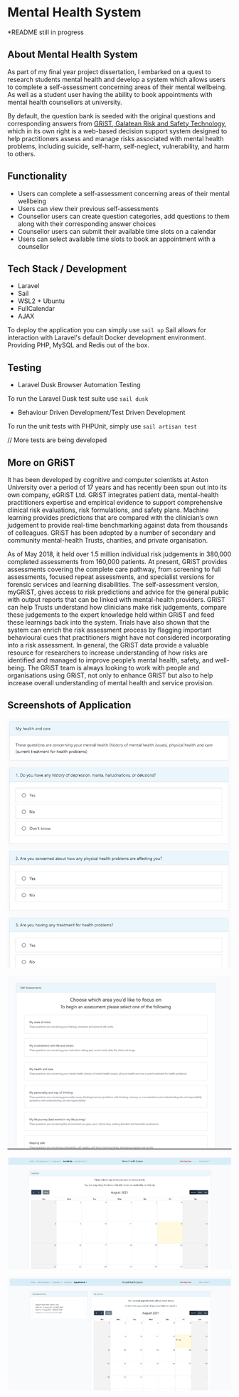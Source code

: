 # Mental Health System

*README still in progress

## About Mental Health System

As part of my final year project dissertation, I embarked on a quest to research students mental health and develop a
system which allows users to complete a self-assessment concerning areas of their mental wellbeing. As well as a student
user having the ability to book appointments with mental health counsellors at university.

By default, the question bank is seeded with the original questions and corresponding answers
from [GRiST, Galatean Risk and Safety Technology](https://www.egrist.org), which in its own right is a web-based
decision support system designed to help practitioners assess and manage risks associated with mental health problems,
including suicide, self-harm, self-neglect, vulnerability, and harm to others.

## Functionality

- Users can complete a self-assessment concerning areas of their mental wellbeing
- Users can view their previous self-assessments
- Counsellor users can create question categories, add questions to them along with their corresponding answer choices
- Counsellor users can submit their available time slots on a calendar
- Users can select available time slots to book an appointment with a counsellor

## Tech Stack / Development

- Laravel
- Sail
- WSL2 + Ubuntu
- FullCalendar
- AJAX

To deploy the application you can simply use `sail up`
Sail allows for interaction with Laravel's default Docker development environment. Providing PHP, MySQL and Redis out of
the box.

## Testing

- Laravel Dusk Browser Automation Testing

To run the Laravel Dusk test suite use `sail dusk`

- Behaviour Driven Development/Test Driven Development

To run the unit tests with PHPUnit, simply use `sail artisan test`

// More tests are being developed

## More on GRiST

It has been developed by cognitive and computer scientists at Aston University over a period of 17 years and has
recently been spun out into its own company, eGRiST Ltd. GRiST integrates patient data, mental-health practitioners
expertise and empirical evidence to support comprehensive clinical risk evaluations, risk formulations, and safety
plans. Machine learning provides predictions that are compared with the clinician’s own judgement to provide real-time
benchmarking against data from thousands of colleagues. GRiST has been adopted by a number of secondary and community
mental-health Trusts, charities, and private organisation.

As of May 2018, it held over 1.5 million individual risk judgements in 380,000 completed assessments from 160,000
patients. At present, GRiST provides assessments covering the complete care pathway, from screening to full assessments,
focused repeat assessments, and specialist versions for forensic services and learning disabilities. The self-assessment
version, myGRiST, gives access to risk predictions and advice for the general public with output reports that can be
linked with mental-health providers. GRiST can help Trusts understand how clinicians make risk judgements, compare these
judgements to the expert knowledge held within GRiST and feed these learnings back into the system. Trials have also
shown that the system can enrich the risk assessment process by flagging important behavioural cues that practitioners
might have not considered incorporating into a risk assessment. In general, the GRiST data provide a valuable resource
for researchers to increase understanding of how risks are identified and managed to improve people’s mental health,
safety, and well-being. The GRiST team is always looking to work with people and organisations using GRiST, not only to
enhance GRiST but also to help increase overall understanding of mental health and service provision.

## Screenshots of Application

<p align="center"><a target="_blank"><img src="public/images/Screenshot1.png"></a></p>
<p align="center"><a target="_blank"><img src="public/images/Screenshot2.png"></a></p>
<p align="center"><a target="_blank"><img src="public/images/Screenshot3.png"></a></p>
<p align="center"><a target="_blank"><img src="public/images/Screenshot4.png"></a></p>
